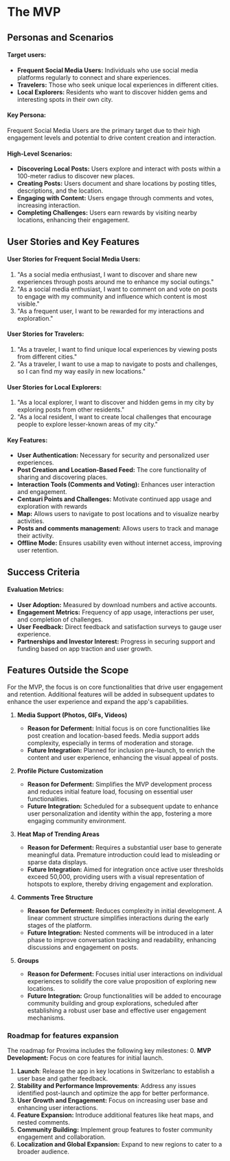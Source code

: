 # The MVP

## Personas and Scenarios

#### Target users:
- **Frequent Social Media Users:** Individuals who use social media platforms regularly to connect and share experiences.
- **Travelers:** Those who seek unique local experiences in different cities.
- **Local Explorers:** Residents who want to discover hidden gems and interesting spots in their own city.

#### Key Persona:
Frequent Social Media Users are the primary target due to their high engagement levels and potential to drive content creation and interaction.

#### High-Level Scenarios:
- **Discovering Local Posts:** Users explore and interact with posts within a 100-meter radius to discover new places.
- **Creating Posts:** Users document and share locations by posting titles, descriptions, and the location.
- **Engaging with Content:** Users engage through comments and votes, increasing interaction.
- **Completing Challenges:** Users earn rewards by visiting nearby locations, enhancing their engagement.

## User Stories and Key Features

#### User Stories for Frequent Social Media Users:
1. "As a social media enthusiast, I want to discover and share new experiences through posts around me to enhance my social outings."
2. "As a social media enthusiast, I want to comment on and vote on posts to engage with my community and influence which content is most visible."
3. "As a frequent user, I want to be rewarded for my interactions and exploration."

#### User Stories for Travelers:
1. "As a traveler, I want to find unique local experiences by viewing posts from different cities."
2. "As a traveler, I want to use a map to navigate to posts and challenges, so I can find my way easily in new locations."

#### User Stories for Local Explorers:
1. "As a local explorer, I want to discover and hidden gems in my city by exploring posts from other residents."
2. "As a local resident, I want to create local challenges that encourage people to explore lesser-known areas of my city."

#### Key Features:
- **User Authentication:** Necessary for security and personalized user experiences.
- **Post Creation and Location-Based Feed:** The core functionality of sharing and discovering places.
- **Interaction Tools (Comments and Voting):** Enhances user interaction and engagement.
- **Centauri Points and Challenges:** Motivate continued app usage and exploration with rewards
- **Map:** Allows users to navigate to post locations and to visualize nearby activities.
- **Posts and comments management:** Allows users to track and manage their activity.
- **Offline Mode:** Ensures usability even without internet access, improving user retention.


## Success Criteria

#### Evaluation Metrics:
- **User Adoption:** Measured by download numbers and active accounts.
- **Engagement Metrics:** Frequency of app usage, interactions per user, and completion of challenges.
- **User Feedback:** Direct feedback and satisfaction surveys to gauge user experience.
- **Partnerships and Investor Interest:** Progress in securing support and funding based on app traction and user growth.

## Features Outside the Scope

For the MVP, the focus is on core functionalities that drive user engagement and retention. Additional features will be added in subsequent updates to enhance the user experience and expand the app's capabilities.

1. **Media Support (Photos, GIFs, Videos)**
   - **Reason for Deferment:** Initial focus is on core functionalities like post creation and location-based feeds. Media support adds complexity, especially in terms of moderation and storage.
   - **Future Integration:** Planned for inclusion pre-launch, to enrich the content and user experience, enhancing the visual appeal of posts.

2. **Profile Picture Customization**
   - **Reason for Deferment:** Simplifies the MVP development process and reduces initial feature load, focusing on essential user functionalities.
   - **Future Integration:** Scheduled for a subsequent update to enhance user personalization and identity within the app, fostering a more engaging community environment.

3. **Heat Map of Trending Areas**
   - **Reason for Deferment:** Requires a substantial user base to generate meaningful data. Premature introduction could lead to misleading or sparse data displays.
   - **Future Integration:** Aimed for integration once active user thresholds exceed 50,000, providing users with a visual representation of hotspots to explore, thereby driving engagement and exploration.

4. **Comments Tree Structure**
   - **Reason for Deferment:** Reduces complexity in initial development. A linear comment structure simplifies interactions during the early stages of the platform.
   - **Future Integration:** Nested comments will be introduced in a later phase to improve conversation tracking and readability, enhancing discussions and engagement on posts.

5. **Groups**
   - **Reason for Deferment:** Focuses initial user interactions on individual experiences to solidify the core value proposition of exploring new locations.
   - **Future Integration:** Group functionalities will be added to encourage community building and group explorations, scheduled after establishing a robust user base and effective user engagement mechanisms.



### Roadmap for features expansion

The roadmap for Proxima includes the following key milestones:
0. **MVP Development:** Focus on core features for initial launch.
1. **Launch**: Release the app in key locations in Switzerlanc to establish a user base and gather feedback.
2. **Stability and Performance Improvements**: Address any issues identified post-launch and optimize the app for better performance.
3. **User Growth and Engagement:** Focus on increasing user base and enhancing user interactions.
4. **Feature Expansion:** Introduce additional features like heat maps, and nested comments.
5. **Community Building:** Implement group features to foster community engagement and collaboration.
6. **Localization and Global Expansion:** Expand to new regions to cater to a broader audience.
